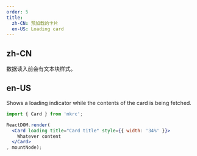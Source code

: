 ```yaml
---
order: 5
title:
  zh-CN: 预加载的卡片
  en-US: Loading card
---
```


## zh-CN

数据读入前会有文本块样式。

## en-US

Shows a loading indicator while the contents of the card is being fetched.

````jsx
import { Card } from 'mkrc';

ReactDOM.render(
  <Card loading title="Card title" style={{ width: '34%' }}>
    Whatever content
  </Card>
, mountNode);
````
